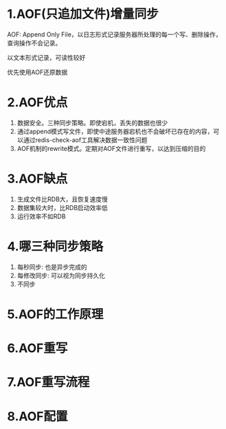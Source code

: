 # 1.AOF(只追加文件)增量同步

AOF: Append Only File，以日志形式记录服务器所处理的每一个写、删除操作，查询操作不会记录。

以文本形式记录，可读性较好

优先使用AOF还原数据

# 2.AOF优点
1. 数据安全。三种同步策略。即使宕机，丢失的数据也很少
2. 通过append模式写文件，即使中途服务器宕机也不会破坏已存在的内容，可以通过redis-check-aof工具解决数据一致性问题
3. AOF机制的rewrite模式。定期对AOF文件进行重写，以达到压缩的目的

# 3.AOF缺点
1. 生成文件比RDB大，且恢复速度慢
2. 数据集较大时，比RDB启动效率低
3. 运行效率不如RDB

# 4.哪三种同步策略
1. 每秒同步: 也是异步完成的
2. 每修改同步: 可以视为同步持久化
3. 不同步

# 5.AOF的工作原理

# 6.AOF重写

# 7.AOF重写流程

# 8.AOF配置

